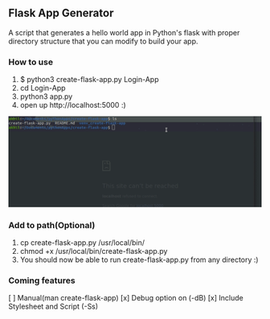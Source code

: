 ## Flask App Generator

A script that generates a hello world app in Python's flask with proper directory structure that you can modify to build your app.

### How to use
1. $ python3 create-flask-app.py Login-App
2. cd Login-App
3. python3 app.py
4. open up http://localhost:5000 :)

![](create-flask-app.gif)

### Add to path(Optional)
1. cp create-flask-app.py /usr/local/bin/
2. chmod +x /usr/local/bin/create-flask-app.py
3. You should now be able to run create-flask-app.py from any directory :)

### Coming features
 [ ] Manual(man create-flask-app)
 [x] Debug option on (-dB)
 [x] Include Stylesheet and Script (-Ss)
